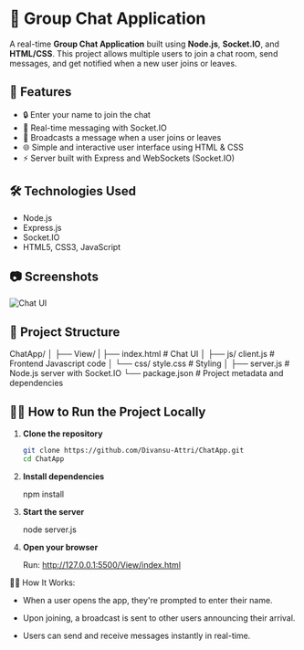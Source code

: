 # 💬 Group Chat Application

A real-time **Group Chat Application** built using **Node.js**, **Socket.IO**, and **HTML/CSS**. This project allows multiple users to join a chat room, send messages, and get notified when a new user joins or leaves.

## 🚀 Features

- 🔒 Enter your name to join the chat
- 💬 Real-time messaging with Socket.IO
- 📢 Broadcasts a message when a user joins or leaves
- 🌐 Simple and interactive user interface using HTML & CSS
- ⚡ Server built with Express and WebSockets (Socket.IO)

## 🛠️ Technologies Used

- Node.js
- Express.js
- Socket.IO
- HTML5, CSS3, JavaScript

## 📷 Screenshots

![Chat UI](screenshot.png)

## 📁 Project Structure

ChatApp/
│
├── View/
| ├── index.html # Chat UI
│ ├── js/ client.js # Frontend Javascript code
│ └── css/ style.css # Styling
│
├── server.js # Node.js server with Socket.IO
└── package.json # Project metadata and dependencies


## 🧑‍💻 How to Run the Project Locally

1. **Clone the repository**
   ```bash
   git clone https://github.com/Divansu-Attri/ChatApp.git
   cd ChatApp

2. **Install dependencies**

     npm install

3. **Start the server**

     node server.js

4. **Open your browser**

   Run: http://127.0.0.1:5500/View/index.html


🙋‍♂️ How It Works:

   - When a user opens the app, they're prompted to enter their name.

   - Upon joining, a broadcast is sent to other users announcing their arrival.

   - Users can send and receive messages instantly in real-time.

